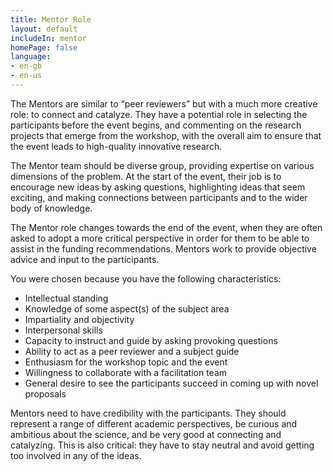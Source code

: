 ```yaml
---
title: Mentor Role
layout: default
includeIn: mentor
homePage: false
language:
- en-gb
- en-us
---
```

The Mentors are similar to “peer reviewers” but with a much more creative role: to connect and catalyze. They have a potential role in selecting the participants before the event begins, and commenting on the research projects that emerge from the workshop, with the overall aim to ensure that the event leads to high-quality innovative research.

The Mentor team should be diverse group, providing expertise on various dimensions of the problem. At the start of the event, their job is to encourage new ideas by asking questions, highlighting ideas that seem exciting, and making connections between participants and to the wider body of knowledge. 

The Mentor role changes towards the end of the event, when they are often asked to adopt a more critical perspective in order for them to be able to assist in the funding recommendations. Mentors work to provide objective advice and input to the participants. 

You were chosen because you have the following characteristics:
 * Intellectual standing
 * Knowledge of some aspect(s) of the subject area
 * Impartiality and objectivity
 * Interpersonal skills
 * Capacity to instruct and guide by asking provoking questions
 * Ability to act as a peer reviewer and a subject guide
 * Enthusiasm for the workshop topic and the event
 * Willingness to collaborate with a facilitation team
 * General desire to see the participants succeed in coming up with novel proposals

Mentors need to have credibility with the participants. They should represent a range of different academic perspectives, be curious and ambitious about the science, and be very good at connecting and catalyzing. This is also critical: they have to stay neutral and avoid getting too involved in any of the ideas.